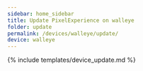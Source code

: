 ```yaml
---
sidebar: home_sidebar
title: Update PixelExperience on walleye
folder: update
permalink: /devices/walleye/update/
device: walleye
---
```

{% include templates/device_update.md %}

